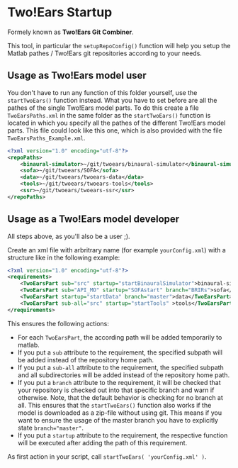 Two!Ears Startup
================

Formely known as **Two!Ears Git Combiner**.

This tool, in particular the `setupRepoConfig()` function will help you setup the
Matlab pathes / Two!Ears git repositories according to your needs.


## Usage as Two!Ears model user

You don't have to run any function of this folder yourself, use the `startTwoEars()`
function instead. What you have to set before are all the pathes of the single
Two!Ears model parts. To do this create a file `TwoEarsPaths.xml` in the same
folder as the `startTwoEars()` function is located in which you specify all the
pathes of the different Two!Ears model parts. This file could look like this
one, which is also provided with the file `TwoEarsPaths_Example.xml`.

```xml
<?xml version="1.0" encoding="utf-8"?>
<repoPaths>
    <binaural-simulator>~/git/twoears/binaural-simulator</binaural-simulator>
    <sofa>~/git/twoears/SOFA</sofa>
    <data>~/git/twoears/twoears-data</data>
    <tools>~/git/twoears/twoears-tools</tools>
    <ssr>~/git/twoears/twoears-ssr</ssr>
</repoPaths>
```


## Usage as a Two!Ears model developer


All steps above, as you'll also be a user ;).  

Create an xml file with arbritrary name (for example `yourConfig.xml`) with a structure
like in the following example:

```xml
<?xml version="1.0" encoding="utf-8"?>
<requirements>
    <TwoEarsPart sub="src" startup="startBinauralSimulator">binaural-simulator</TwoEarsPart>
    <TwoEarsPart sub="API_MO" startup="SOFAstart" branch="BRIRs">sofa</TwoEarsPart>
    <TwoEarsPart startup="startData" branch="master">data</TwoEarsPart>
    <TwoEarsPart sub-all="src" startup="startTools" >tools</TwoEarsPart>
</requirements>
```

This ensures the following actions:
 
* For each `TwoEarsPart`, the according path will be added temporarily to matlab.
* If you put a `sub` attribute to the requirement, the specified subpath will be added instead of the repository home path.
* If you put a `sub-all` attribute to the requirement, the specified subpath and all subdirectories will be added instead of the repository home path.
* If you put a `branch` attribute to the requirement, it will be checked that your repository is checked out into that specific branch and warn if otherwise.
Note, that the default behavior is checking for no branch at all. This ensures
that the `startTwoEars()` function also works if the model is downloaded as a
zip-file without using git. This means if you want to ensure the usage of the
master branch you have to explicitly state `branch="master"`.
* If you put a `startup` attribute to the requirement, the respective function will be executed after adding the path of this requirement.

As first action in your script, call `startTwoEars( 'yourConfig.xml' )`.
